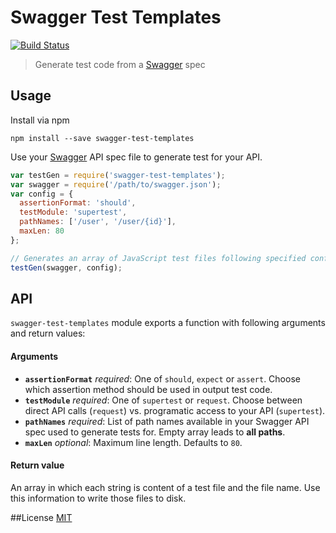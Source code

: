 # Swagger Test Templates

[![Build Status](https://travis-ci.org/apigee-127/swagger-test-templates.svg?branch=master)](https://travis-ci.org/apigee-127/swagger-test-templates)

> Generate test code from a [Swagger](http://swagger.io) spec

## Usage

Install via npm

```
npm install --save swagger-test-templates
```

Use your [Swagger](http://swagger.io) API spec file to generate test for your API.

```javascript
var testGen = require('swagger-test-templates');
var swagger = require('/path/to/swagger.json');
var config = {
  assertionFormat: 'should',
  testModule: 'supertest',
  pathNames: ['/user', '/user/{id}'],
  maxLen: 80
};

// Generates an array of JavaScript test files following specified configuration
testGen(swagger, config);
```

## API

`swagger-test-templates` module exports a function with following arguments and return values:

#### Arguments
* **`assertionFormat`** *required*: One of `should`, `expect` or `assert`. Choose which assertion method should be used in output test code.
* **`testModule`** *required*: One of `supertest` or `request`. Choose between direct API calls (`request`) vs. programatic access to your API (`supertest`).
* **`pathNames`** *required*: List of path names available in your Swagger API spec used to generate tests for. Empty array leads to **all paths**.
* **`maxLen`** *optional*: Maximum line length. Defaults to `80`.

#### Return value
An array in which each string is content of a test file and the file name. Use this information to write those files to disk.

##License
[MIT](/LICENSE)
